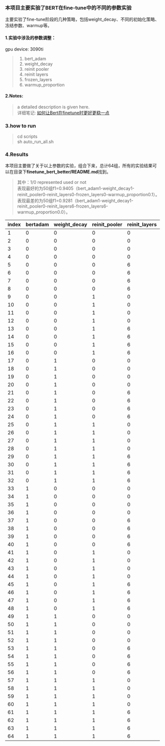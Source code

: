 ### 本项目主要实验了BERT在fine-tune中的不同的参数实验
主要实验了fine-tune阶段的几种策略，包括weight_decay、不同的初始化策略、冻结参数、warmup等。

#### 1.实验中涉及的参数调整：
gpu device: 3090ti
> 1. bert_adam
> 2. weight_decay
> 3. reinit pooler
> 4. reinit layers
> 5. frozen_layers
> 6. warmup_proportion

#### 2.Notes:

> a detailed description is given here.    
> 详细笔记: [如何让Bert在finetune时更好更稳一点](https://www.zhihu.com/people/da-mo-wang-dare/posts)

### 3.how to run

> cd scripts  
> sh auto_run_all.sh

### 4.Results
本项目主要做了关于以上参数的实验，组合下来，总计64组，所有的实验结果可以在目录下**finetune_bert_better/README.md**找到。
> 其中：1/0 represented used or not  
> 表现最好的为50组f1=0.9405（bert_adam1-weight_decay1-reinit_pooler0-reinit_layers0-frozen_layers0-warmup_proportion0.1）。  
> 表现最差的为50组f1=0.9281（bert_adam1-weight_decay1-reinit_pooler0-reinit_layers6-frozen_layers6-warmup_proportion0.0）。  

| index | bertadam | weight_decay | reinit_pooler | reinit_layers | frozen_layers | warmup_proportion | result     | 
|-------|----------|--------------|---------------|---------------|---------------|-------------------|------------|
| 1     | 0        | 0            | 0             | 0             | 0             | 0.0               | 0.9376     |     
| 2     | 0        | 0            | 0             | 0             | 0             | 0.1               | 0.9379     |     
| 3     | 0        | 0            | 0             | 0             | 6             | 0.0               | 0.9358     |     
| 4     | 0        | 0            | 0             | 0             | 6             | 0.1               | 0.9372     |     
| 5     | 0        | 0            | 0             | 6             | 0             | 0.0               | 0.9359     |     
| 6     | 0        | 0            | 0             | 6             | 0             | 0.1               | 0.9348     |     
| 7     | 0        | 0            | 0             | 6             | 6             | 0.0               | 0.9315     |     
| 8     | 0        | 0            | 0             | 6             | 6             | 0.1               | 0.9333     |     
| 9     | 0        | 0            | 1             | 0             | 0             | 0.0               | 0.939      |     
| 10    | 0        | 0            | 1             | 0             | 0             | 0.1               | 0.9386     |     
| 11    | 0        | 0            | 1             | 0             | 6             | 0.0               | 0.937      |     
| 12    | 0        | 0            | 1             | 0             | 6             | 0.1               | 0.9357     |     
| 13    | 0        | 0            | 1             | 6             | 0             | 0.0               | 0.9344     |     
| 14    | 0        | 0            | 1             | 6             | 0             | 0.1               | 0.9337     |     
| 15    | 0        | 0            | 1             | 6             | 6             | 0.0               | 0.932      |     
| 16    | 0        | 0            | 1             | 6             | 6             | 0.1               | 0.9315     |     
| 17    | 0        | 1            | 0             | 0             | 0             | 0.0               | 0.9395     |     
| 18    | 0        | 1            | 0             | 0             | 0             | 0.1               | 0.9394     |     
| 19    | 0        | 1            | 0             | 0             | 6             | 0.0               | 0.9391     |     
| 20    | 0        | 1            | 0             | 0             | 6             | 0.1               | 0.9364     |     
| 21    | 0        | 1            | 0             | 6             | 0             | 0.0               | 0.9357     |     
| 22    | 0        | 1            | 0             | 6             | 0             | 0.1               | 0.9357     |     
| 23    | 0        | 1            | 0             | 6             | 6             | 0.0               | 0.9334     |     
| 24    | 0        | 1            | 0             | 6             | 6             | 0.1               | 0.9327     |     
| 25    | 0        | 1            | 1             | 0             | 0             | 0.0               | 0.9393     |     
| 26    | 0        | 1            | 1             | 0             | 0             | 0.1               | 0.9375     |     
| 27    | 0        | 1            | 1             | 0             | 6             | 0.0               | 0.937      |     
| 28    | 0        | 1            | 1             | 0             | 6             | 0.1               | 0.938      |     
| 29    | 0        | 1            | 1             | 6             | 0             | 0.0               | 0.9342     |     
| 30    | 0        | 1            | 1             | 6             | 0             | 0.1               | 0.9357     |     
| 31    | 0        | 1            | 1             | 6             | 6             | 0.0               | 0.9321     |     
| 32    | 0        | 1            | 1             | 6             | 6             | 0.1               | 0.9307     |     
| 33    | 1        | 0            | 0             | 0             | 0             | 0.0               | 0.9361     | 
| 34    | 1        | 0            | 0             | 0             | 0             | 0.1               | 0.9379     | 
| 35    | 1        | 0            | 0             | 0             | 6             | 0.0               | 0.9398     | 
| 36    | 1        | 0            | 0             | 0             | 6             | 0.1               | 0.937      | 
| 37    | 1        | 0            | 0             | 6             | 0             | 0.0               | 0.9287     | 
| 38    | 1        | 0            | 0             | 6             | 0             | 0.1               | 0.9351     | 
| 39    | 1        | 0            | 0             | 6             | 6             | 0.0               | 0.9312     | 
| 40    | 1        | 0            | 0             | 6             | 6             | 0.1               | 0.9306     | 
| 41    | 1        | 0            | 1             | 0             | 0             | 0.0               | 0.9342     | 
| 42    | 1        | 0            | 1             | 0             | 0             | 0.1               | 0.9371     | 
| 43    | 1        | 0            | 1             | 0             | 6             | 0.0               | 0.9376     | 
| 44    | 1        | 0            | 1             | 0             | 6             | 0.1               | 0.9391     | 
| 45    | 1        | 0            | 1             | 6             | 0             | 0.0               | 0.9284     | 
| 46    | 1        | 0            | 1             | 6             | 0             | 0.1               | 0.9349     | 
| 47    | 1        | 0            | 1             | 6             | 6             | 0.0               | 0.9304     | 
| 48    | 1        | 0            | 1             | 6             | 6             | 0.1               | 0.9314     | 
| 49    | 1        | 1            | 0             | 0             | 0             | 0.0               | 0.9377     | 
| 50    | 1        | 1            | 0             | 0             | 0             | 0.1               | **0.9405** | 
| 51    | 1        | 1            | 0             | 0             | 6             | 0.0               | 0.9394     | 
| 52    | 1        | 1            | 0             | 0             | 6             | 0.1               | 0.9372     | 
| 53    | 1        | 1            | 0             | 6             | 0             | 0.0               | 0.9304     | 
| 54    | 1        | 1            | 0             | 6             | 0             | 0.1               | 0.935      | 
| 55    | 1        | 1            | 0             | 6             | 6             | 0.0               | 0.9281     | 
| 56    | 1        | 1            | 0             | 6             | 6             | 0.1               | 0.9328     | 
| 57    | 1        | 1            | 1             | 0             | 0             | 0.0               | 0.9348     | 
| 58    | 1        | 1            | 1             | 0             | 0             | 0.1               | 0.9396     | 
| 59    | 1        | 1            | 1             | 0             | 6             | 0.0               | 0.9391     | 
| 60    | 1        | 1            | 1             | 0             | 6             | 0.1               | 0.9355     | 
| 61    | 1        | 1            | 1             | 6             | 0             | 0.0               | 0.9301     | 
| 62    | 1        | 1            | 1             | 6             | 0             | 0.1               | 0.9365     | 
| 63    | 1        | 1            | 1             | 6             | 6             | 0.0               | 0.9304     | 
| 64    | 1        | 1            | 1             | 6             | 6             | 0.1               | 0.9332     | 





























































































             
             
             
             
             
             
             
             
             
             
             
             
             
             
             
             
             
             
             
             
             
             
             
             
             
             
             
             
             
             
             
      

 
 

































